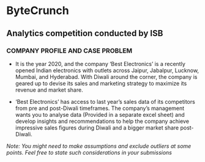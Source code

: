 # ByteCrunch
## Analytics competition conducted by ISB

### COMPANY PROFILE AND CASE PROBLEM
* It is the year 2020, and the company ‘Best Electronics’ is a
recently opened Indian electronics with outlets across Jaipur,
Jabalpur, Lucknow, Mumbai, and Hyderabad. With Diwali around
the corner, the company is geared up to devise its sales and
marketing strategy to maximize its revenue and market share.

* ‘Best Electronics’ has access to last year’s sales data of its competitors from pre and post-Diwali timeframes. The 
company’s management wants you to analyse data (Provided in
a separate excel sheet) and develop insights and
recommendations to help the company achieve impressive sales
figures during Diwali and a bigger market share post-Diwali.

_*Note:* You might need to make assumptions and exclude outliers at some points. Feel free to state such
considerations in your submissions_
